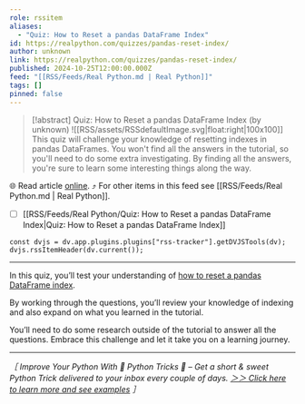 ```yaml
---
role: rssitem
aliases:
  - "Quiz: How to Reset a pandas DataFrame Index"
id: https://realpython.com/quizzes/pandas-reset-index/
author: unknown
link: https://realpython.com/quizzes/pandas-reset-index/
published: 2024-10-25T12:00:00.000Z
feed: "[[RSS/Feeds/Real Python.md | Real Python]]"
tags: []
pinned: false
---
```


> [!abstract] Quiz: How to Reset a pandas DataFrame Index (by unknown)
> ![[RSS/assets/RSSdefaultImage.svg|float:right|100x100]] This quiz will challenge your knowledge of resetting indexes in pandas DataFrames. You won't find all the answers in the tutorial, so you'll need to do some extra investigating. By finding all the answers, you're sure to learn some interesting things along the way.

🌐 Read article [online](https://realpython.com/quizzes/pandas-reset-index/). ⤴ For other items in this feed see [[RSS/Feeds/Real Python.md | Real Python]].

- [ ] [[RSS/Feeds/Real Python/Quiz꞉ How to Reset a pandas DataFrame Index|Quiz꞉ How to Reset a pandas DataFrame Index]]

~~~dataviewjs
const dvjs = dv.app.plugins.plugins["rss-tracker"].getDVJSTools(dv);
dvjs.rssItemHeader(dv.current());
~~~

- - -

In this quiz, you’ll test your understanding of [how to reset a pandas DataFrame index](https://realpython.com/pandas-reset-index/).

By working through the questions, you’ll review your knowledge of indexing and also expand on what you learned in the tutorial.

You’ll need to do some research outside of the tutorial to answer all the questions. Embrace this challenge and let it take you on a learning journey.

---

_［ Improve Your Python With 🐍 Python Tricks 💌 – Get a short & sweet Python Trick delivered to your inbox every couple of days. [＞＞ Click here to learn more and see examples](https://realpython.com/python-tricks/?utm_source=realpython&utm_medium=rss&utm_campaign=footer) ］_